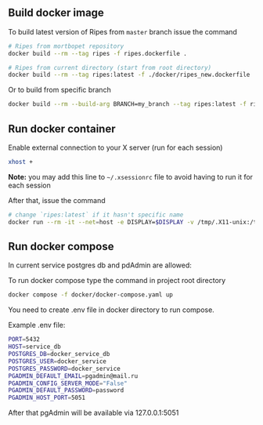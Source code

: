 ## Build docker image

To build latest version of Ripes from `master` branch issue the command

```bash
# Ripes from mortbopet repository
docker build --rm --tag ripes -f ripes.dockerfile .

# Ripes from current directory (start from root directory)
docker build --rm --tag ripes:latest -f ./docker/ripes_new.dockerfile .
```

Or to build from specific branch

```bash
docker build --rm --build-arg BRANCH=my_branch --tag ripes:latest -f ripes.dockerfile .
```

## Run docker container

Enable external connection to your X server (run for each session)
```bash
xhost +
```
**Note:** you may add this line to `~/.xsessionrc` file to avoid having to run it for each session

After that, issue the command

```bash
# change `ripes:latest` if it hasn't specific name
docker run --rm -it --net=host -e DISPLAY=$DISPLAY -v /tmp/.X11-unix:/tmp/.X11-unix ripes:latest
```

## Run docker compose

In current service postgres db and pdAdmin are allowed:

To run docker compose type the command in project root directory

```bash
docker compose -f docker/docker-compose.yaml up
```

You need to create .env file in docker directory to run compose. 

Example .env file:
```bash
PORT=5432
HOST=service_db
POSTGRES_DB=docker_service_db
POSTGRES_USER=docker_service
POSTGRES_PASSWORD=docker_service
PGADMIN_DEFAULT_EMAIL=pgadmin@mail.ru
PGADMIN_CONFIG_SERVER_MODE="False"
PGADMIN_DEFAULT_PASSWORD=password
PGADMIN_HOST_PORT=5051
```

After that pgAdmin will be available via 127.0.0.1:5051
